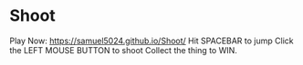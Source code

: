 # Shoot 
Play Now: https://samuel5024.github.io/Shoot/ 
Hit SPACEBAR to jump
Click the LEFT MOUSE BUTTON to shoot
Collect the thing to WIN.
 
